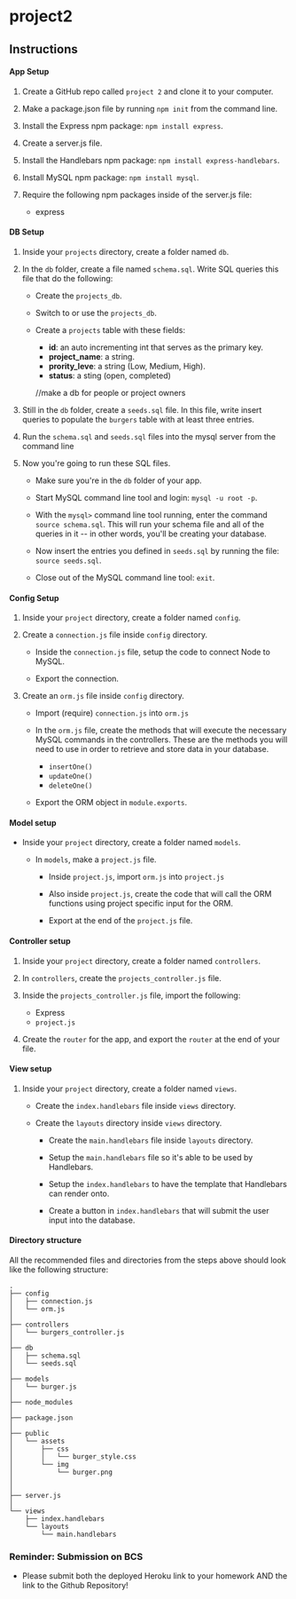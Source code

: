 # project2

## Instructions

#### App Setup

1. Create a GitHub repo called `project 2` and clone it to your computer.

2. Make a package.json file by running `npm init` from the command line.

3. Install the Express npm package: `npm install express`.

4. Create a server.js file.

5. Install the Handlebars npm package: `npm install express-handlebars`.

6. Install MySQL npm package: `npm install mysql`.

7. Require the following npm packages inside of the server.js file:
   * express

#### DB Setup

1. Inside your `projects` directory, create a folder named `db`.

2. In the `db` folder, create a file named `schema.sql`. Write SQL queries this file that do the following:

   * Create the `projects_db`.
   * Switch to or use the `projects_db`.
   * Create a `projects` table with these fields:
     * **id**: an auto incrementing int that serves as the primary key.
     * **project_name**: a string.
     * **prority_leve**: a string (Low, Medium, High).
     * **status**: a sting (open, completed)

     //make a db for people or project owners

3. Still in the `db` folder, create a `seeds.sql` file. In this file, write insert queries to populate the `burgers` table with at least three entries.

4. Run the `schema.sql` and `seeds.sql` files into the mysql server from the command line

5. Now you're going to run these SQL files.

   * Make sure you're in the `db` folder of your app.

   * Start MySQL command line tool and login: `mysql -u root -p`.

   * With the `mysql>` command line tool running, enter the command `source schema.sql`. This will run your schema file and all of the queries in it -- in other words, you'll be creating your database.

   * Now insert the entries you defined in `seeds.sql` by running the file: `source seeds.sql`.

   * Close out of the MySQL command line tool: `exit`.

#### Config Setup

1. Inside your `project` directory, create a folder named `config`.

2. Create a `connection.js` file inside `config` directory.

   * Inside the `connection.js` file, setup the code to connect Node to MySQL.

   * Export the connection.

3. Create an `orm.js` file inside `config` directory.

   * Import (require) `connection.js` into `orm.js`

   * In the `orm.js` file, create the methods that will execute the necessary MySQL commands in the controllers. These are the methods you will need to use in order to retrieve and store data in your database.

     * `insertOne()`
     * `updateOne()`
     * `deleteOne()`

   * Export the ORM object in `module.exports`.

#### Model setup

* Inside your `project` directory, create a folder named `models`.

  * In `models`, make a `project.js` file.

    * Inside `project.js`, import `orm.js` into `project.js`

    * Also inside `project.js`, create the code that will call the ORM functions using project specific input for the ORM.

    * Export at the end of the `project.js` file.

#### Controller setup

1. Inside your `project` directory, create a folder named `controllers`.

2. In `controllers`, create the `projects_controller.js` file.

3. Inside the `projects_controller.js` file, import the following:

   * Express
   * `project.js`

4. Create the `router` for the app, and export the `router` at the end of your file.

#### View setup

1. Inside your `project` directory, create a folder named `views`.

   * Create the `index.handlebars` file inside `views` directory.

   * Create the `layouts` directory inside `views` directory.

     * Create the `main.handlebars` file inside `layouts` directory.

     * Setup the `main.handlebars` file so it's able to be used by Handlebars.

     * Setup the `index.handlebars` to have the template that Handlebars can render onto.

     * Create a button in `index.handlebars` that will submit the user input into the database.

#### Directory structure

All the recommended files and directories from the steps above should look like the following structure:

```
.
├── config
│   ├── connection.js
│   └── orm.js
│ 
├── controllers
│   └── burgers_controller.js
│
├── db
│   ├── schema.sql
│   └── seeds.sql
│
├── models
│   └── burger.js
│ 
├── node_modules
│ 
├── package.json
│
├── public
│   └── assets
│       ├── css
│       │   └── burger_style.css
│       └── img
│           └── burger.png
│   
│
├── server.js
│
└── views
    ├── index.handlebars
    └── layouts
        └── main.handlebars
```

### Reminder: Submission on BCS

* Please submit both the deployed Heroku link to your homework AND the link to the Github Repository!